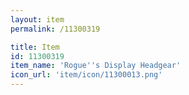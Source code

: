 ```yaml
---
layout: item
permalink: /11300319

title: Item
id: 11300319
item_name: 'Rogue''s Display Headgear'
icon_url: 'item/icon/11300013.png'
---
```

